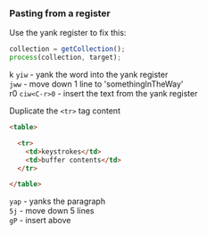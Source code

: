 ### Pasting from a register

Use the yank register to fix this:

```javascript
collection = getCollection();
process(collection, target);
```

k
`yiw` - yank the word into the yank register  
`jww` - move down 1 line to 'somethingInTheWay'  
r0
`ciw<C-r>0` - insert the text from the yank register  

Duplicate the `<tr>` tag content

```html
<table>

  <tr>
    <td>keystrokes</td>
    <td>buffer contents</td>
  </tr>

</table>
```

`yap` - yanks the paragraph  
`5j` - move down 5 lines  
`gP` - insert above  
